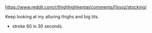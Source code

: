 https://www.reddit.com/r/thighhighhentai/comments/l1xsoz/stocking/

Keep looking at my alluring thighs and big tits.

- stroke 60 in 30 seconds
